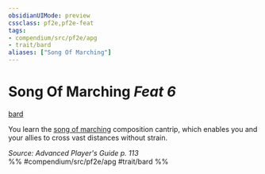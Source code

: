 ```yaml
---
obsidianUIMode: preview
cssclass: pf2e,pf2e-feat
tags:
- compendium/src/pf2e/apg
- trait/bard
aliases: ["Song Of Marching"]
---
```

# Song Of Marching  *Feat 6*  
[bard](../../Rules/traits/bard.md)  


You learn the [song of marching](../spells/song-of-marching-apg.md) composition cantrip, which enables you and your allies to cross vast distances without strain.

*Source: Advanced Player's Guide p. 113*  
%% #compendium/src/pf2e/apg #trait/bard %%